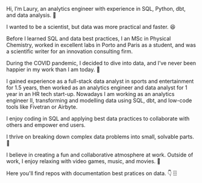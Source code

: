 Hi, I’m Laury, an analytics engineer with experience in SQL, Python, dbt, and data analysis. 👋

I wanted to be a scientist, but data was more practical and faster. 😆

Before I learned SQL and data best practices, I an MSc in Physical Chemistry, worked in excellent labs in Porto and Paris as a student, and was a scientific writer for an innovation consulting firm.

During the COVID pandemic, I decided to dive into data, and I’ve never been happier in my work than I am today. 🙏

I gained experience as a full-stack data analyst in sports and entertainment for 1.5 years, then worked as an analytics engineer and data analyst for 1 year in an HR tech start-up.
Nowadays I am working as an analytics engineer II, transforming and modelling data using SQL, dbt, and low-code tools like Fivetran or Airbyte.

I enjoy coding in SQL and applying best data practices to collaborate with others and empower end users.

I thrive on breaking down complex data problems into small, solvable parts. 🤠

I believe in creating a fun and collaborative atmosphere at work. Outside of work, I enjoy relaxing with video games, music, and movies. 🍿

Here you'll find repos with documentation best pratices on data. 👇 🗄️
